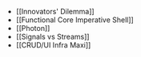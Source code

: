 - [[Innovators' Dilemma]]
- [[Functional Core Imperative Shell]]
- [[Photon]]
- [[Signals vs Streams]]
- [[CRUD/UI Infra Maxi]]